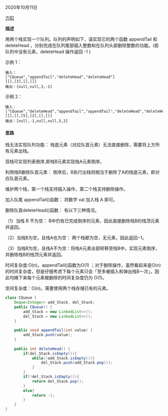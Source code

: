 2020年10月11日

[力扣](https://leetcode-cn.com/problems/yong-liang-ge-zhan-shi-xian-dui-lie-lcof/)

**描述**

用两个栈实现一个队列。队列的声明如下，请实现它的两个函数 appendTail 和 deleteHead ，分别完成在队列尾部插入整数和在队列头部删除整数的功能。(若队列中没有元素，deleteHead 操作返回 -1 )

示例 1：
```
输入：
["CQueue","appendTail","deleteHead","deleteHead"]
[[],[3],[],[]]
输出：[null,null,3,-1]
```
示例 2：
```
输入：
["CQueue","deleteHead","appendTail","appendTail","deleteHead","deleteHead"]
[[],[],[5],[2],[],[]]
输出：[null,-1,null,null,5,2]
```

#### 思路

栈无法实现队列功能： 栈底元素（对应队首元素）无法直接删除，需要将上方所有元素出栈。

双栈可实现列表倒序,即栈B元素实现栈A元素倒序。

利用栈B删除队首元素： 倒序后，B执行出栈则相当于删除了A的栈底元素，即对应队首元素。

维护两个栈，第一个栈支持插入操作，第二个栈支持删除操作。

加入队尾 appendTail()函数： 将数字 val 加入栈 A 即可。

删除队首deleteHead()函数： 有以下三种情况。

（1）当栈 B 不为空： B中仍有已完成倒序的元素，因此直接删除栈B的栈顶元素并返回。

（2）当栈B为空，且栈A也为空： 两个栈都为空，无元素，因此返回−1。

（3）当栈B为空，且栈A不为空：将栈A元素全部转移至栈B中，实现元素倒序，并删除栈B的栈顶元素并返回。

时间复杂度:O(n)。appendTail()函数为O(1) ；对于删除操作，虽然看起来是O(n)的时间复杂度，但是仔细考虑下每个元素只会「至多被插入和弹出栈B一次」，因此均摊下来每个元素被删除的时间复杂度仍为 O(1)。

空间复杂度：O(n)。需要使用两个栈存储已有的元素。

```java
class CQueue {
    Deque<Integer> add_Stack, del_Stack;
    public CQueue() {
        add_Stack = new LinkedList<>();
        del_Stack = new LinkedList<>();
    }
    
    public void appendTail(int value) {
        add_Stack.push(value);
    }
    
    public int deleteHead() {
        if(del_Stack.isEmpty()){
            while(!add_Stack.isEmpty()){
                del_Stack.push(add_Stack.pop());
            }
        }
        if(!del_Stack.isEmpty()){
            return del_Stack.pop();
        }
        else{
            return -1;
        }
    }
}
```

